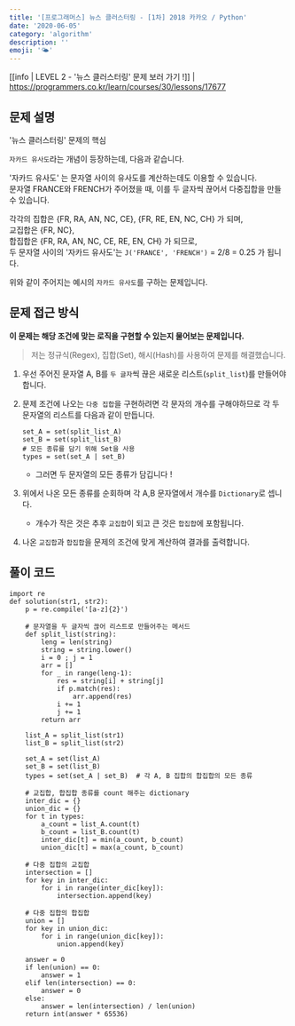 ```yaml
---
title: '[프로그래머스] 뉴스 클러스터링 - [1차] 2018 카카오 / Python'
date: '2020-06-05'
category: 'algorithm'
description: ''
emoji: '🌤'
---
```


[[info | LEVEL 2 - '뉴스 클러스터링' 문제 보러 가기 !]]
| https://programmers.co.kr/learn/courses/30/lessons/17677

## 문제 설명

'뉴스 클러스터링' 문제의 핵심

`자카드 유사도`라는 개념이 등장하는데, 다음과 같습니다.

'자카드 유사도' 는 문자열 사이의 유사도를 계산하는데도 이용할 수 있습니다.  
문자열 FRANCE와 FRENCH가 주어졌을 때, 이를 두 글자씩 끊어서 다중집합을 만들 수 있습니다.

각각의 집합은 {FR, RA, AN, NC, CE}, {FR, RE, EN, NC, CH} 가 되며,  
교집합은 {FR, NC},  
합집합은 {FR, RA, AN, NC, CE, RE, EN, CH} 가 되므로,  
두 문자열 사이의 '자카드 유사도'는 `J('FRANCE', 'FRENCH')` = 2/8 = 0.25 가 됩니다.

위와 같이 주어지는 예시의 `자카드 유사도`를 구하는 문제입니다.

## 문제 접근 방식

**이 문제는 해당 조건에 맞는 로직을 구현할 수 있는지 물어보는 문제입니다.**

> 저는 정규식(Regex), 집합(Set), 해시(Hash)를 사용하여 문제를 해결했습니다.

1.  우선 주어진 문자열 A, B를 `두 글자`씩 끊은 새로운 리스트(`split_list`)를 만들어야합니다.

2.  문제 조건에 나오는 `다중 집합`을 구현하려면 각 문자의 개수를 구해야하므로 각 두 문자열의 리스트를 다음과 같이 만듭니다.

    ```python:title=Python
    set_A = set(split_list_A)
    set_B = set(split_list_B)
    # 모든 종류를 담기 위해 Set을 사용
    types = set(set_A | set_B)
    ```

    - 그러면 두 문자열의 모든 종류가 담깁니다 !

3.  위에서 나온 모든 종류를 순회하며 각 A,B 문자열에서 개수를 `Dictionary`로 셉니다.

    - 개수가 작은 것은 추후 `교집합`이 되고 큰 것은 `합집합`에 포함됩니다.

4.  나온 `교집합`과 `합집합`을 문제의 조건에 맞게 계산하여 결과를 출력합니다.

## 풀이 코드

```python:title=Python
import re
def solution(str1, str2):
    p = re.compile('[a-z]{2}')

    # 문자열을 두 글자씩 끊어 리스트로 만들어주는 메서드
    def split_list(string):
        leng = len(string)
        string = string.lower()
        i = 0 ; j = 1
        arr = []
        for _ in range(leng-1):
            res = string[i] + string[j]
            if p.match(res):
                arr.append(res)
            i += 1
            j += 1
        return arr

    list_A = split_list(str1)
    list_B = split_list(str2)

    set_A = set(list_A)
    set_B = set(list_B)
    types = set(set_A | set_B)  # 각 A, B 집합의 합집합의 모든 종류

    # 교집합, 합집합 종류를 count 해주는 dictionary
    inter_dic = {}
    union_dic = {}
    for t in types:
        a_count = list_A.count(t)
        b_count = list_B.count(t)
        inter_dic[t] = min(a_count, b_count)
        union_dic[t] = max(a_count, b_count)

    # 다중 집합의 교집합
    intersection = []
    for key in inter_dic:
        for i in range(inter_dic[key]):
            intersection.append(key)

    # 다중 집합의 합집합
    union = []
    for key in union_dic:
        for i in range(union_dic[key]):
            union.append(key)

    answer = 0
    if len(union) == 0:
        answer = 1
    elif len(intersection) == 0:
        answer = 0
    else:
        answer = len(intersection) / len(union)
    return int(answer * 65536)
```
